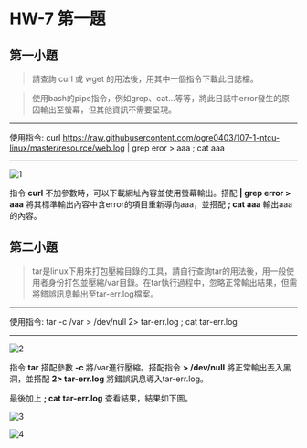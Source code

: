 ﻿# HW-7 第一題


## 第一小題

>請查詢 curl 或 wget 的用法後，用其中一個指令下載此日誌檔。

>使用bash的pipe指令，例如grep、cat...等等，將此日誌中error發生的原因輸出至螢幕，但其他資訊不需要呈現。


-----

使用指令: curl https://raw.githubusercontent.com/ogre0403/107-1-ntcu-linux/master/resource/web.log | grep eror > aaa ; cat aaa

-----


![1](https://images2.imgbox.com/04/34/az0QudFL_o.png)


指令 **curl** 不加參數時，可以下載網址內容並使用螢幕輸出。搭配 **| grep error > aaa** 將其標準輸出內容中含error的項目重新導向aaa，並搭配 **; cat aaa** 輸出aaa的內容。


## 第二小題

>tar是linux下用來打包壓縮目錄的工具，請自行查詢tar的用法後，用一般使用者身份打包並壓縮/var目錄。在tar執行過程中，忽略正常輸出結果，但需將錯誤訊息輸出至tar-err.log檔案。


-----

使用指令: tar -c /var > /dev/null 2> tar-err.log ; cat tar-err.log

-----


![2](https://images2.imgbox.com/86/c2/WEOO1y3I_o.png)


指令 **tar** 搭配參數 **-c** 將/var進行壓縮。搭配指令 **> /dev/null** 將正常輸出丟入黑洞，並搭配 **2> tar-err.log** 將錯誤訊息導入tar-err.log。

最後加上 **; cat tar-err.log** 查看結果，結果如下圖。

![3](https://images2.imgbox.com/07/a4/GK27L7M9_o.png)

![4](https://images2.imgbox.com/f9/40/SYDrUmrv_o.png)
